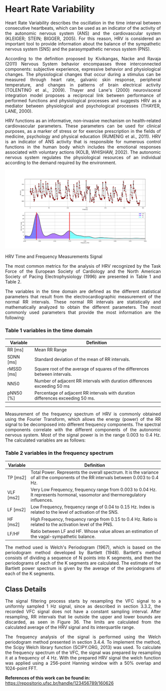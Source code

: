 # Heart Rate Variability

<p align="justify">Heart Rate Variability describes the oscillation in the time interval between consecutive heartbeats, which can be used as an indicator of the activity of the autonomic nervous system (ANS) and the cardiovascular system (KLEIGER; STEIN; BIGGER, 2005). For this reason, HRV is considered an important tool to provide information about the balance of the sympathetic nervous system (SNS) and the parasympathetic nervous system (PNS).</p>

<p align="justify">According to the definition proposed by Kivikangas, Nacke and Ravaja (2011) Nervous System behavior encompasses three interconnected components: subjective experience, expressive behavior and physiological changes. The physiological changes that occur during a stimulus can be measured through heart rate, galvanic skin response, peripheral temperature, and changes in patterns of brain electrical activity (TOLENTINO et al., 2009). Thayer and Lane's (2000) neurovisceral integration model proposes a reciprocal link between performance of performed functions and physiological processes and suggests HRV as a mediator between physiological and psychological processes (THAYER, LANE, 2000).</p>

<p align="justify">HRV functions as an informative, non-invasive mechanism on health-related cardiovascular parameters. These parameters can be used for clinical purposes, as a marker of stress or for exercise prescription in the fields of medicine, psychology and physical education (RUMENIG et al., 2011). HRV is an indicator of ANS activity that is responsible for numerous control functions in the human body which includes the emotional responses associated with voluntary actions (KOLB, WHISHAW, 2002). The autonomic nervous system regulates the physiological resources of an individual according to the demand required by the environment.</p>

![HRV Time and Frequency Measurements Signal](https://github.com/DiegoPaezA/HRVlibrary/blob/master/hrvanalisis_result.png)

HRV Time and Frequency Measurements Signal



<p align="justify">The most common metrics for the analysis of HRV recognized by the Task Force of the European Society of Cardiology and the North American Society of Pacing Electrophysiology (1996) are presented in Table 1 and Table 2.</p>

<p align="justify">The variables in the time domain are defined as the different statistical parameters that result from the electrocardiographic measurement of the normal RR intervals. These normal RR intervals are statistically and mathematically analyzed to obtain the different parameters. The most commonly used parameters that provide the most information are the following:</p>

### Table 1 variables in the time domain

| Variable | Definition |
| ------------- | ------------- |
|RR [ms]     | Mean RR Range  |
|SDNN [ms]   | Standard deviation of the mean of RR intervals.  |
|rMSSD [ms]  | Square root of the average of squares of the differences between intervals.  |
|NN50        | Number of adjacent RR intervals with duration differences exceeding 50 ms|
|pNN50 [%]| Percentage of adjacent RR intervals with duration differences exceeding 50 ms.|

---------------------------

<p align="justify">Measurement of the frequency spectrum of HRV is commonly obtained using the Fourier Transform, which allows the energy (power) of the RR signal to be decomposed into different frequency components. The spectral components correlate with the different components of the autonomic nervous system. Most of the signal power is in the range 0.003 to 0.4 Hz. The calculated variables are as follows:</p>

### Table 2 variables in the frequency spectrum

 Variable  | Definition |
| ------------- | ------------- |
|TP [ms2] |Total Power. Represents the overall spectrum. It is the variance of all the components of the RR intervals between 0.003 to 0.4 Hz. |
|VLF [ms2]|Very Low Frequency, frequency range from 0.003 to 0.04 Hz. It represents hormonal, vasomotor and thermoregulatory influences. |
|LF [ms2] |Low Frequency, frequency range of 0.04 to 0.15 Hz. Index is related to the level of activation of the SNS. |
|HF [ms2] |High Frequency, frequency range from 0.15 to 0.4 Hz. Ratio is related to the activation level of the PNS. |
|LF/HF    |Ratio between LF and HF. Whose value allows an estimation of the vagal-sympathetic balance. |

<p align="justify">The method used is Welch's Periodogram (1967), which is based on the periodogram method developed by Bartlett (1948). Bartlett's method consists of dividing a sequence of N points into K segments, and then the periodograms of each of the K segments are calculated. The estimate of the Bartlett power spectrum is given by the average of the periodograms of each of the K segments. </p>

## Class Details

<p align="justify">The signal filtering process starts by resampling the VFC signal to a uniformly sampled 1 Hz signal, since as described in section 3.3.2, the recorded VFC signal does not have a constant sampling interval. After resampling, RR intervals that lie outside the upper and lower bounds are discarded, as seen in Figure 36. The limits are calculated from the calculated average of the HRV signal and its interquartile range.</p>

<p align="justify">The frequency analysis of the signal is performed using the Welch periodogram method presented in section 3.4.4. To implement the method, the Scipy Welch library function (SCIPY.ORG, 2013) was used. To calculate the frequency spectrum of the VFC, the signal was prepared by resampling it at a frequency of 4 Hz. With the prepared HRV signal the welch function was applied using a 256-point Hanning window with a 50% overlap and 1024-point FFT.</p>


**References of this work can be found in:** https://repositorio.ufsc.br/handle/123456789/160626 



